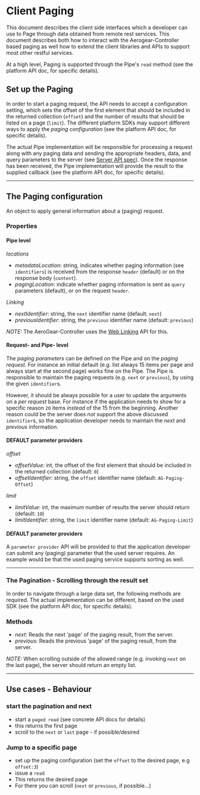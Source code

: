 # Client Paging

This document describes the client side interfaces which a developer can use to Page through data obtained from remote rest services.  This document describes both how to interact with the Aerogear-Controller based paging as well how to extend the client libraries and APIs to support most other restful services.

At a high level, Paging is supported through the Pipe's ```read``` method (see the platform API doc, for specific details).

## Set up the Paging

In order to start a paging request, the API needs to accept a configuration setting, which sets the offset of the first element that should be included in the returned collection (```offset```) and the number of results that should be listed on a page (```limit```). The different platform SDKs may support different ways to apply the _paging configuration_ (see the platform API doc, for specific details).

The actual Pipe implementation will be responsible for processing a request along with any paging data and sending the appropriate headers, data, and query parameters to the server (see [Server API spec](https://gist.github.com/4537431)).  Once the response has been received, the Pipe implementation will provide the result to the supplied callback (see the platform API doc, for specific details).


***

## The Paging configuration

An object to apply general information about a (paging) request.

### Properties

#### Pipe level

*locations*

- _metadataLocation_: string, indicates whether paging information (see ```identifiers```) is received from the response ```header``` (default) or on the response body (```content```).
- _pagingLocation_:  indicate whether paging information is sent as ```query``` parameters (default), or on the request ```header```.

*Linking*

- _nextIdentifier_: string, the ```next``` identifier name (default: ```next```) 
- _previousIdentifier_: string, the ```previous``` identifier name (default: ```previous```) 

_NOTE:_ The AeroGear-Controller uses the [Web Linking](http://tools.ietf.org/html/draft-nottingham-http-link-header-10) API for this.


#### Request- and Pipe- level

The _paging parameters_ can be defined on the Pipe and on the _paging request_. For instance an initial default (e.g. list always 15 items per page and always start at the second page) works fine on the Pipe. The Pipe is responsible to maintain the paging requests (e.g. ```next``` or ```previous```), by using the given ```identifier```s.

However, it should be always possible for a user to update the arguments on a _per request_ base. For instance if the application needs to show for a specific reason ```20``` items _instead_ of the 15 from the beginning. Another reason could be the server does _not_ support the above discussed ```identifier```s, so the application developer needs to maintain the _next_ and _previous_ information.

#### DEFAULT parameter providers

*offset*

- _offsetValue_: int, the offset of the first element that should be included in the returned collection (default: ```0```)
- _offsetIdentifier_: string, the ```offset``` identifier name (default: ```AG-Paging-Offset```) 

*limit* 

- _limitValue_: int, the maximum number of results the server should return (default: ```10```)
- _limitIdentifier_: string, the ```limit``` identifier name (default: ```AG-Paging-Limit```) 

#### DEFAULT parameter providers

A ```parameter provider``` API will be provided to that the application developer can submit any (paging) parameter that the used server requires. An example would be that the used paging service supports sorting as well. 

***

### The Pagination - Scrolling through the result set

In order to navigate through a large data set, the following methods are required. The actual implementation can be different, based on the used SDK (see the platform API doc, for specific details).

### Methods
- _next_: Reads the next 'page' of the paging result, from the server.
- _previous_: Reads the previous 'page' of the paging result, from the server.

_NOTE:_ When scrolling outside of the allowed range (e.g. invoking ```next``` on the last page), the server should  return an empty list.

***

## Use cases - Behaviour 

### start the pagination and next

* start a ```paged read``` (see concrete API docs for details)
 * this returns the first page
 * scroll to the ```next``` or ```last``` page - if possible/desired 

### Jump to a specific page

* set up the paging configuration (set the ```offset``` to the desired page, e.g ```offset:3```)
* issue a ```read```
 * This returns the desired page
 * For there you can scroll (```next``` or ```previous```, if possible...)

